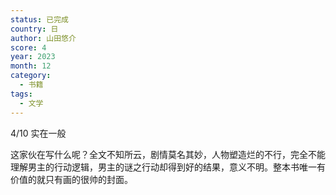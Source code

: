 ```yaml
---
status: 已完成
country: 日
author: 山田悠介
score: 4
year: 2023
month: 12
category:
  - 书籍
tags:
  - 文学
---
```

4/10 实在一般

这家伙在写什么呢？全文不知所云，剧情莫名其妙，人物塑造烂的不行，完全不能理解男主的行动逻辑，男主的谜之行动却得到好的结果，意义不明。整本书唯一有价值的就只有画的很帅的封面。
